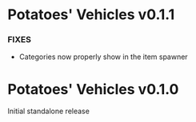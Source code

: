 # Potatoes' Vehicles v0.1.1

### FIXES
- Categories now properly show in the item spawner


# Potatoes' Vehicles v0.1.0

Initial standalone release